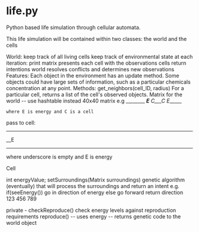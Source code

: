life.py
=======

Python based life simulation through cellular automata.

This life simulation will be contained within two classes: the world and the cells

World:
  keep track of all living cells
  keep track of environmental state
  at each iteration:
    print matrix
    presents each cell with the observations
    cells return intentions
    world resolves conflicts and determines new observations
  Features:
    Each object in the environment has an update method.
    Some objects could have large sets of information,
      such as a particular chemicals concentration at any point.
  Methods:
    get_neighbors(cell_ID, radius)
      For a particular cell, returns a list of the cell's observed objects.
  Matrix for the world -- use hashtable instead
  40x40 matrix
  e.g
    ________
    ____E___
    __C___C_
    E_______
    
    where E is energy and C is a cell


pass to cell:
  ___
  __E
  ___
 where underscore is empty and E is energy

Cell

  int energyValue;
  setSurroundings(Matrix surroundings)
    genetic algorithm (eventually) that will process the surroundings and return an intent
    e.g. 
    if(seeEnergy())
      go in direction of energy
    else
      go forward
    return direction 
    123
    456
    789
      
  private - checkReproduce()
    check energy levels against reproduction requirements
    reproduce() -- uses energy -- returns genetic code to the world object
    
    
    
